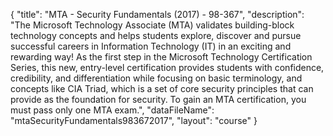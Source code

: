 {
	"title": "MTA - Security Fundamentals  (2017) - 98-367",
	"description": "The Microsoft Technology Associate (MTA) validates building-block technology concepts and helps students explore, discover and pursue successful careers in Information Technology (IT) in an exciting and rewarding way! As the first step in the Microsoft Technology Certification Series, this new, entry-level certification provides students with confidence, credibility, and differentiation while focusing on basic terminology, and concepts like CIA Triad, which is a set of core security principles that can provide as the foundation for security. To gain an MTA certification, you must pass only one MTA exam.",
	"dataFileName": "mtaSecurityFundamentals983672017",
	"layout": "course"
}
